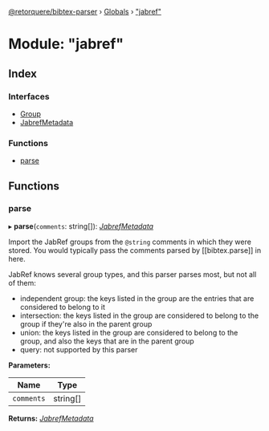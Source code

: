 [@retorquere/bibtex-parser](../README.md) › [Globals](../globals.md) › ["jabref"](_jabref_.md)

# Module: "jabref"

## Index

### Interfaces

* [Group](../interfaces/_jabref_.group.md)
* [JabrefMetadata](../interfaces/_jabref_.jabrefmetadata.md)

### Functions

* [parse](_jabref_.md#parse)

## Functions

###  parse

▸ **parse**(`comments`: string[]): *[JabrefMetadata](../interfaces/_jabref_.jabrefmetadata.md)*

Import the JabRef groups from the `@string` comments in which they were stored. You would typically pass the comments parsed by [[bibtex.parse]] in here.

JabRef knows several group types, and this parser parses most, but not all of them:

* independent group: the keys listed in the group are the entries that are considered to belong to it
* intersection: the keys listed in the group are considered to belong to the group if they're also in the parent group
* union: the keys listed in the group are considered to belong to the group, and also the keys that are in the parent group
* query: not supported by this parser

**Parameters:**

Name | Type |
------ | ------ |
`comments` | string[] |

**Returns:** *[JabrefMetadata](../interfaces/_jabref_.jabrefmetadata.md)*
